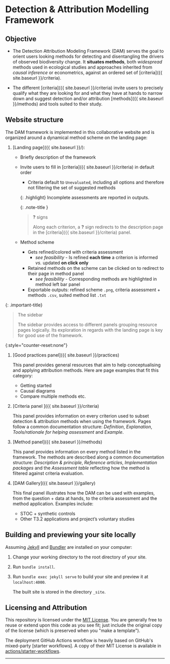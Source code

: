 # Detection & Attribution Modelling Framework


## Objective
- The Detection Attribution Modeling Framework (DAM) serves the goal to orient users looking methods for detecting and disentangling the drivers of observed biodiversity change.
It **situates methods**, both *widespread* methods used in ecological studies and approaches inherited from *causal inference* or econometrics, against an ordered set of [criteria]({{ site.baseurl }}/criteria).

- The different [criteria]({{ site.baseurl }}/criteria) invite users to precisely qualify what they are looking for and what they have at hands to narrow down and suggest detection and/or attribution [methods]({{ site.baseurl }}/methods) and tools suited to their study.



## Website structure

The DAM framework is implemented in this collaborative website and is organized around a dynamical method scheme on the landing page:

1. [Landing page]({{ site.baseurl }}/):
    - Briefly description of the framework
    - Invite users to fill in [criteria]({{ site.baseurl }}/criteria) in default order
        - Criteria default to `Unevaluated`, including all options and therefore not filtering the set of suggested methods

        {: .highlight}
        Incomplete assessments are reported in outputs.
    
        {: .note-title }
        > **?** signs
        > 
        > Along each criterion, a **?** sign redirects to the description page in the [criteria]({{ site.baseurl }}/criteria) panel.

   
    - Method scheme
        - Gets refined/colored with criteria assessment 
            - _see feasibility_ - Is refined **each time** a criterion is informed _vs._ updated **on click only**
        - Retained methods on the scheme can be clicked on to redirect to their page in method panel 
            - _see feasibility_ - Corresponding methods are highlighted in method left bar panel 
        - Exportable outputs: refined scheme `.png`, criteria assessment + methods `.csv`, suited method list `.txt`



{: .important-title}
> The sidebar
>
> The sidebar provides access to different panels grouping resource pages logically.
> Its exploration in regards with the landing page is key for good use of the framework.

{:style="counter-reset:none"}
1. [Good practices panel]({{ site.baseurl }}/practices)
    
    This panel provides general resources that aim to help conceptualising and applying attribution methods. Here are page examples that fit this category:
    - Getting started 
    - Causal diagrams
    <!-- - Review articles -->
    - Compare multiple methods etc.


1. [Criteria panel ]({{ site.baseurl }}/criteria)

    This panel provides information on every criterion used to subset detection & attribution methods when using the framework. Pages follow a common documentation structure: *Definition*, *Explanation*, *Tools/rationale for helping assessment* and *Example*.


1. [Method panel]({{ site.baseurl }}/methods)

    This panel provides information on every method listed in the framework. The methods are described along a common documentation structure: *Description & principle*, *Reference articles*, *Implementation packages* and the *Assessment table* reflecting how the method is filtered against criteria evaluation.


1. [DAM Gallery]({{ site.baseurl }}/gallery)

    This final panel illustrates how the DAM can be used with examples, from the question + data at hands, to the criteria assessment and the method application. Examples include:
    - STOC + synthetic controls 
    - Other T3.2 applications and project’s voluntary studies 





## Building and previewing your site locally

Assuming [Jekyll] and [Bundler] are installed on your computer:

1.  Change your working directory to the root directory of your site.

2.  Run `bundle install`.

3.  Run `bundle exec jekyll serve` to build your site and preview it at `localhost:4000`.

    The built site is stored in the directory `_site`.



## Licensing and Attribution

This repository is licensed under the [MIT License]. You are generally free to reuse or extend upon this code as you see fit; just include the original copy of the license (which is preserved when you "make a template").

The deployment GitHub Actions workflow is heavily based on GitHub's mixed-party [starter workflows]. A copy of their MIT License is available in [actions/starter-workflows].

----


[Bundler]: https://bundler.io/
[Jekyll]: https://jekyllrb.com
[Just the Docs]: https://just-the-docs.github.io/just-the-docs/
[GitHub Pages]: https://docs.github.com/en/pages
[MIT License]: https://en.wikipedia.org/wiki/MIT_License
[actions/starter-workflows]: https://github.com/actions/starter-workflows/blob/main/LICENSE
